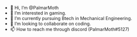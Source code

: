 - 👋 Hi, I’m @PalmarMoth
- 👀 I’m interested in gaming.
- 🌱 I’m currently pursuing Btech in Mechanical Engineering.
- 💞️ I’m looking to collaborate on coding.
- 📫 How to reach me through discord (PalmarMoth#5127)

<!---
PalmarMoth/PalmarMoth is a ✨ special ✨ repository because its `README.md` (this file) appears on your GitHub profile.
You can click the Preview link to take a look at your changes.
--->
